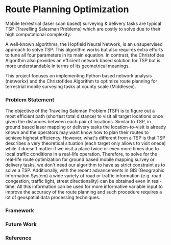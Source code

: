 # Route Planning Optimization
Mobile terrestrial (laser scan based) surveying & delivery tasks are typical TSP (Travelling Salesman Problems) which are costly to solve due to their high computational complexity.<br>

A well-known algorithms, the Hopfield Neural Network, is an unsupervised approach to solve TSP. This algorithm works but also requires extra efforts to tune all four parameters in its main equation. In contrast, the Christofides Algorithm also provides an efficient network based solution for TSP but is more understandable in terms of its geometrical meanings.<br>

This project focuses on implementing Python based network analysis (networkx) and the Christofides Algorithm to optimize route planning for terrestrial mobile surveying tasks at county scale (Middlesex).<br>

### Problem Statement
The objective of the Traveling Saleman Problem (TSP) is to figure out a most efficient path (shortest total distance) to visit all target locations once given the distances between each pair of locations. Similar to TSP, in ground based laser mapping or delivery tasks the location-to-visit is already known and the operators may want know how to plan their routes to achieve highest efficiency. However, what's different from a TSP is that TSP describes a very theoretical situation (each target only allows to visit onece) while it doesn't matter if we visit a place twice or even more times due to local traffic conditions in a real-life operation. Therefore, to solve for the real-life route optimization for ground based mobile mapping survey or delivery tasks, we don't need our algorithm to have as strict constraint as to solve a TSP. Additionally, with the recent advancements in GIS (Geographic Information System) a wide variety of road or traffic information (e.g. road congestion, traffic light, street directionality) can be obtained even in real-time. All this information can be used for more informative variable input to improve the accuracy of the route planning and such procedure requires a lot of geospatial data processing techniques.

### Framework


### Future Work


### Reference
